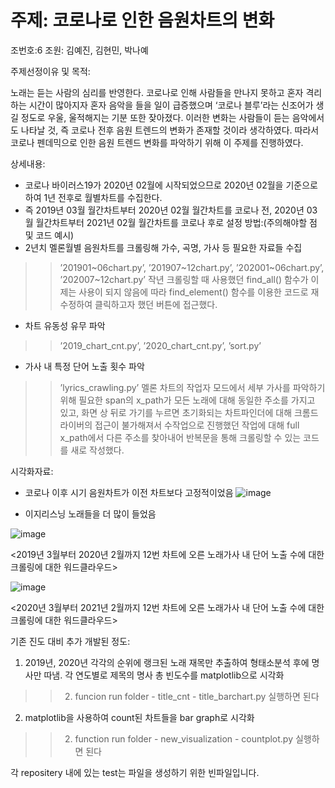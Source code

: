 # 주제: 코로나로 인한 음원차트의 변화
조번호:6
조원: 김예진, 김현민, 박나예

주제선정이유 및 목적: 

노래는 듣는 사람의 심리를 반영한다. 코로나로 인해 사람들을 만나지 못하고 혼자 격리하는 시간이 많아지자 혼자 음악을 들을 일이 급증했으며 ‘코로나 블루’라는 신조어가 생길 정도로 우울, 울적해지는 기분 또한 잦아졌다. 이러한 변화는 사람들이 듣는 음악에서도 나타날 것, 즉 코로나 전후 음원 트렌드의 변화가 존재할 것이라 생각하였다. 
따라서 코로나 펜데믹으로 인한 음원 트렌드 변화를 파악하기 위해 이 주제를 진행하였다.

상세내용:
- 코로나 바이러스19가 2020년 02월에 시작되었으므로 2020년 02월을 기준으로 하여 1년 전후로 월별차트를 수집한다.
- 즉 2019년 03월 월간차트부터 2020년 02월 월간차트를 코로나 전, 2020년 03월 월간차트부터 2021년 02월 월간차트를 코로나 후로 설정
방법:(주의해야할 점 및 코드 예시)
- 2년치 멜론월별 음원차트를 크롤링해 가수, 곡명, 가사 등 필요한 자료들 수집
>> ’201901~06chart.py’, ’201907~12chart.py’, ’202001~06chart.py’, ’202007~12chart.py’
>> 작년 크롤링할 때 사용했던 find_all() 함수가 이제는 사용이 되지 않음에 따라 find_element() 함수를 이용한 코드로 재수정하여 클릭하고자 했던 버튼에 접근했다.
- 차트 유동성 유무 파악
>> ’2019_chart_cnt.py’, ’2020_chart_cnt.py’, ’sort.py’
- 가사 내 특정 단어 노출 횟수 파악
>>’lyrics_crawling.py’
>>멜론 차트의 작업자 모드에서 세부 가사를 파악하기 위해 필요한 span의 x_path가 모든 노래에 대해 동일한 주소를 가지고 있고, 화면 상 뒤로 가기를 누르면 초기화되는 차트파인더에 대해 크롬드라이버의 접근이 불가해져서 수작업으로 진행했던 작업에 대해 full x_path에서 다른 주소를 찾아내어 반복문을 통해 크롤링할 수 있는 코드를 새로 작성했다.

시각화자료:
- 코로나 이후 시기 음원차트가 이전 차트보다 고정적이었음
![image](https://user-images.githubusercontent.com/84655628/208857357-b660ad58-f61e-4100-9b96-9d6894794d12.png)

- 이지리스닝 노래들을 더 많이 들었음

![image](https://user-images.githubusercontent.com/84655628/208857391-90ebf46d-4dc5-4e70-b6f1-660b849b59ee.png)

<2019년 3월부터 2020년 2월까지 12번 차트에 오른 노래가사 내 단어 노출 수에 대한 크롤링에 대한 워드클라우드>

![image](https://user-images.githubusercontent.com/84655628/208857432-2d98c89a-43f3-4fa1-a303-d23dcd48a17e.png)

<2020년 3월부터 2021년 2월까지 12번 차트에 오른 노래가사 내 단어 노출 수에 대한 크롤링에 대한 워드클라우드>

기존 진도 대비 추가 개발된 정도:
1) 2019년, 2020년 각각의 순위에 랭크된 노래 재목만 추출하여 형태소분석 후에 명사만 따냄. 각 연도별로 제목의 명사 총 빈도수를 matplotlib으로 시각화
>> 2. funcion run folder - title_cnt - title_barchart.py 실행하면 된다

2) matplotlib을 사용하여 count된 차트들을 bar graph로 시각화
>> 2. function run folder - new_visualization - countplot.py 실행하면 된다

각 repositery 내에 있는 test는 파일을 생성하기 위한 빈파일입니다.
